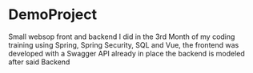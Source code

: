 # DemoProject
Small websop front and backend I did in the 3rd Month of my coding training using Spring, Spring Security, SQL and Vue, the frontend was developed with a Swagger API already in place the backend is modeled after said Backend 
